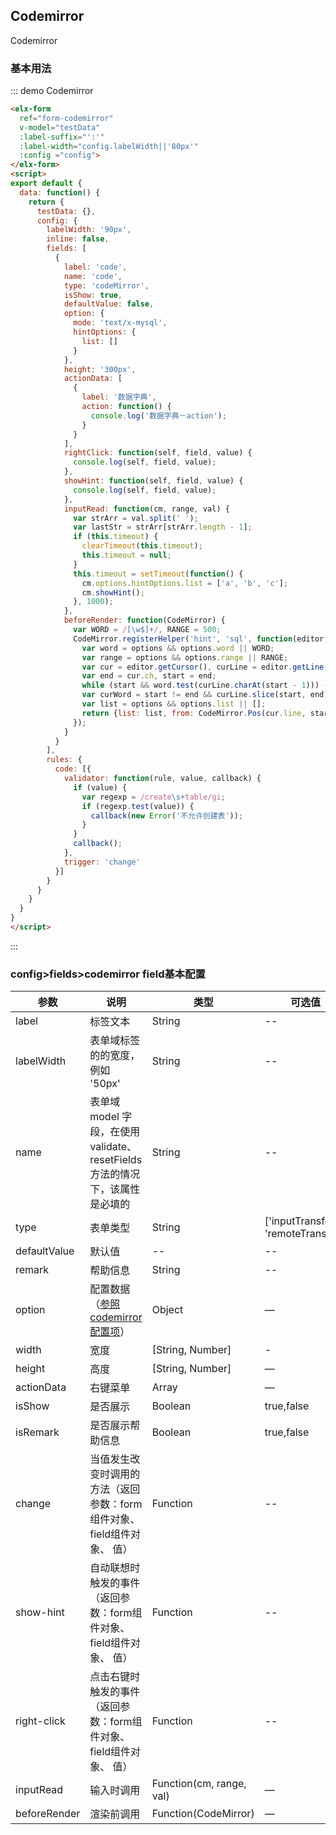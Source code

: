 ## Codemirror

Codemirror

### 基本用法


::: demo Codemirror
```html
<elx-form
  ref="form-codemirror"
  v-model="testData"
  :label-suffix="':'"
  :label-width="config.labelWidth||'80px'"
  :config ="config">
</elx-form>
<script>
export default {
  data: function() {
    return {
      testData: {},
      config: {
        labelWidth: '90px',
        inline: false,
        fields: [
          {
            label: 'code',
            name: 'code',
            type: 'codeMirror',
            isShow: true,
            defaultValue: false,
            option: {
              mode: 'text/x-mysql',
              hintOptions: {
                list: []
              }
            },
            height: '300px',
            actionData: [
              {
                label: '数据字典',
                action: function() {
                  console.log('数据字典－action');
                }
              }
            ],
            rightClick: function(self, field, value) {
              console.log(self, field, value);
            },
            showHint: function(self, field, value) {
              console.log(self, field, value);
            },
            inputRead: function(cm, range, val) {
              var strArr = val.split(' ');
              var lastStr = strArr[strArr.length - 1];
              if (this.timeout) {
                clearTimeout(this.timeout);
                this.timeout = null;
              }
              this.timeout = setTimeout(function() {
                cm.options.hintOptions.list = ['a', 'b', 'c'];
                cm.showHint();
              }, 1000);
            },
            beforeRender: function(CodeMirror) {
              var WORD = /[\w$]+/, RANGE = 500;
              CodeMirror.registerHelper('hint', 'sql', function(editor, options) {
                var word = options && options.word || WORD;
                var range = options && options.range || RANGE;
                var cur = editor.getCursor(), curLine = editor.getLine(cur.line);
                var end = cur.ch, start = end;
                while (start && word.test(curLine.charAt(start - 1))) --start;
                var curWord = start != end && curLine.slice(start, end);
                var list = options && options.list || [];
                return {list: list, from: CodeMirror.Pos(cur.line, start), to: CodeMirror.Pos(cur.line, end)};
              });
            }
          }
        ],
        rules: {
          code: [{
            validator: function(rule, value, callback) {
              if (value) {
                var regexp = /create\s+table/gi;
                if (regexp.test(value)) {
                  callback(new Error('不允许创建表'));
                }
              }
              callback();
            },
            trigger: 'change'
          }]
        }
      }
    }
  }
}
</script>

```
:::

### config>fields>codemirror field基本配置
| 参数      | 说明          | 类型      | 可选值                           | 默认值  |
|---------- |-------------- |---------- |--------------------------------  |-------- |
| label | 标签文本 | String | -- | -- |
| labelWidth | 表单域标签的的宽度，例如 '50px' | String | -- | '140px' |
| name | 表单域 model 字段，在使用 validate、resetFields 方法的情况下，该属性是必填的 | String | -- | -- |
| type | 表单类型 | String | ['inputTransfer', 'remoteTransfer'] | -- |
| defaultValue | 默认值 | -- | -- | -- |
| remark | 帮助信息 | String | -- | -- |
| option | 配置数据（<a href="https://codemirror.net/doc/manual.html#config" target="_blank">参照codemirror配置项</a>） | Object | — | {} |
| width | 宽度 | [String, Number] | - | '100%'' |
| height | 高度 | [String, Number] | — | '100px' |
| actionData | 右键菜单 | Array | — | [] |
| isShow | 是否展示 | Boolean | true,false | true |
| isRemark | 是否展示帮助信息 | Boolean | true,false | false |
| change | 当值发生改变时调用的方法（返回参数：form组件对象、 field组件对象、 值） | Function | -- | -- |
| show-hint | 自动联想时触发的事件（返回参数：form组件对象、 field组件对象、 值） | Function | -- | -- |
| right-click | 点击右键时触发的事件（返回参数：form组件对象、 field组件对象、 值） | Function | -- | -- |
| inputRead | 输入时调用 | Function(cm, range, val) | — | - |
| beforeRender | 渲染前调用 | Function(CodeMirror) | — | - |